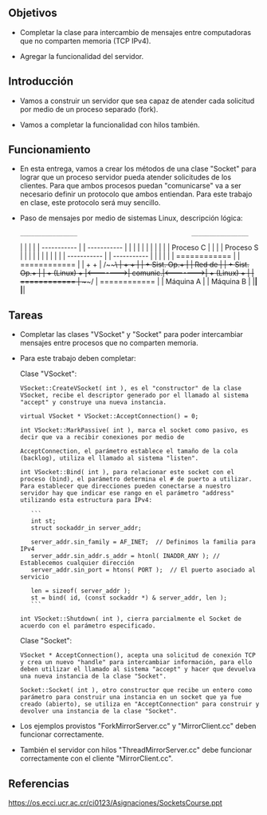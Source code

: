 ## Objetivos
- Completar la clase para intercambio de mensajes entre computadoras que no comparten memoria (TCP IPv4).

- Agregar la funcionalidad del servidor.


## Introducción
- Vamos a construir un servidor que sea capaz de atender cada solicitud por medio de un proceso separado (fork).

- Vamos a completar la funcionalidad con hilos también.


## Funcionamiento
- En esta entrega, vamos a crear los métodos de una clase "Socket" para lograr que un proceso servidor pueda atender solicitudes de los clientes. Para que ambos procesos puedan "comunicarse" va a ser necesario definir un protocolo que ambos entiendan. Para este trabajo en clase, este protocolo será muy sencillo.

- Paso de mensajes por medio de sistemas Linux, descripción lógica:

      ________________                                ________________
     |                |                              |                |
     |   -----------  |                              |   -----------  |
     |  |           | |                              |  |           | |
     |  | Proceso C | |                              |  | Proceso S | |
     |  |           | |                              |  |           | |
     |   -----------  |                              |   -----------  |
     |                |                              |                |
     |  ============  |                              |  ============  |
     |  +          +  |         /~~~~~~~~~~\         |  +          +  |
     |  + Sist. Op.+  |         |  Red de  |         |  + Sist. Op.+  |
     |  +  (Linux) +  |<------->|  comunic.|<------->|  + (Linux)  +  |
     |  ============  |         \~~~~~~~~~~/         |  ============  |
     |   Máquina A    |                              |   Máquina B    |
     |________________|                              |________________|


## Tareas
- Completar las clases "VSocket" y "Socket" para poder intercambiar mensajes entre procesos que no comparten memoria.

- Para este trabajo deben completar:
   
   Clase "VSocket":

      VSocket::CreateVSocket( int ), es el "constructor" de la clase VSocket, recibe el descriptor generado por el llamado al sistema "accept" y construye una nueva instancia.

      virtual VSocket * VSocket::AcceptConnection() = 0;

      int VSocket::MarkPassive( int ), marca el socket como pasivo, es decir que va a recibir conexiones por medio de
      
      AcceptConnection, el parámetro establece el tamaño de la cola (backlog), utiliza el llamado al sistema "listen".

      int VSocket::Bind( int ), para relacionar este socket con el proceso (bind), el parámetro determina el # de puerto a utilizar. Para establecer que direcciones pueden conectarse a nuestro servidor hay que indicar ese rango en el parámetro "address" utilizando esta estructura para IPv4:

         ```
         int st;
         struct sockaddr_in server_addr;
               
         server_addr.sin_family = AF_INET;	// Definimos la familia para IPv4
         server_addr.sin_addr.s_addr = htonl( INADDR_ANY );	// Establecemos cualquier dirección
         server_addr.sin_port = htons( PORT );	// El puerto asociado al servicio
               
         len = sizeof( server_addr );
         st = bind( id, (const sockaddr *) & server_addr, len );
         ```

      int VSocket::Shutdown( int ), cierra parcialmente el Socket de acuerdo con el parámetro especificado.

   Clase "Socket":
   
      VSocket * AcceptConnection(), acepta una solicitud de conexión TCP y crea un nuevo "handle" para intercambiar información, para ello deben utilizar el llamado al sistema "accept" y hacer que devuelva una nueva instancia de la clase "Socket".

      Socket::Socket( int ), otro constructor que recibe un entero como parámetro para construir una instancia en un socket que ya fue creado (abierto), se utiliza en "AcceptConnection" para construir y devolver una instancia de la clase "Socket".

- Los ejemplos provistos "ForkMirrorServer.cc" y "MirrorClient.cc" deben funcionar correctamente.

- También el servidor con hilos "ThreadMirrorServer.cc" debe funcionar correctamente con el cliente "MirrorClient.cc".


## Referencias

   https://os.ecci.ucr.ac.cr/ci0123/Asignaciones/SocketsCourse.ppt